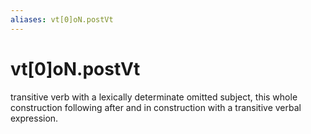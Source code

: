 ```yaml
---
aliases: vt[0]oN.postVt
---
```

# vt[0]oN.postVt

transitive verb with a lexically determinate omitted subject, this whole construction following after and in construction with a transitive verbal expression.